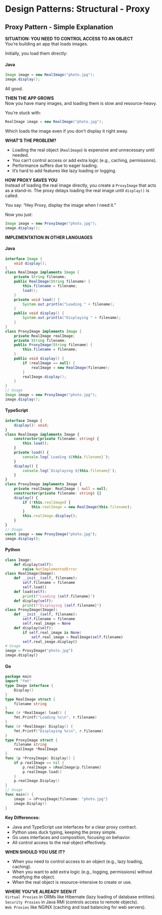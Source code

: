 # Design Patterns: Structural - Proxy

## Proxy Pattern - Simple Explanation

**SITUATION: YOU NEED TO CONTROL ACCESS TO AN OBJECT**  
You’re building an app that loads images. 

Initially, you load them directly: 

#### Java
```java
Image image = new RealImage("photo.jpg"); 
image.display();
``` 
All good.

**THEN THE APP GROWS**  
Now you have many images, and loading them is slow and resource-heavy. 

You’re stuck with: 
```java
RealImage image = new RealImage("photo.jpg");
``` 
Which loads the image even if you don’t display it right away.

**WHAT’S THE PROBLEM?**  
- Loading the real object (`RealImage`) is expensive and unnecessary until needed.  
- You can’t control access or add extra logic (e.g., caching, permissions).  
- Performance suffers due to eager loading.  
- It’s hard to add features like lazy loading or logging.

**HOW PROXY SAVES YOU**  
Instead of loading the real image directly, you create a `ProxyImage` that acts as a stand-in. The proxy delays loading the real image until `display()` is called. 

You say: “Hey Proxy, display the image when I need it.” 

Now you just: 

```java
Image image = new ProxyImage("photo.jpg"); 
image.display();
```

**IMPLEMENTATION IN OTHER LANGUAGES**

#### Java  
```java  
interface Image {  
    void display();  
}  
class RealImage implements Image {  
    private String filename;  
    public RealImage(String filename) {  
        this.filename = filename;  
        load();  
    }  
    private void load() {  
        System.out.println("Loading " + filename);  
    }  
    public void display() {  
        System.out.println("Displaying " + filename);  
    }  
}  
class ProxyImage implements Image {  
    private RealImage realImage;  
    private String filename;  
    public ProxyImage(String filename) {  
        this.filename = filename;  
    }  
    public void display() {  
        if (realImage == null) {  
            realImage = new RealImage(filename);  
        }  
        realImage.display();  
    }  
}  
// Usage  
Image image = new ProxyImage("photo.jpg");  
image.display();  
```

#### TypeScript  
```typescript  
interface Image {  
    display(): void;  
}  
class RealImage implements Image {  
    constructor(private filename: string) {  
        this.load();  
    }  
    private load() {  
        console.log(`Loading ${this.filename}`);  
    }  
    display() {  
        console.log(`Displaying ${this.filename}`);  
    }  
}  
class ProxyImage implements Image {  
    private realImage: RealImage | null = null;  
    constructor(private filename: string) {}  
    display() {  
        if (!this.realImage) {  
            this.realImage = new RealImage(this.filename);  
        }  
        this.realImage.display();  
    }  
}  
// Usage  
const image = new ProxyImage("photo.jpg");  
image.display();  
```

#### Python  
```python  
class Image:  
    def display(self):  
        raise NotImplementedError  
class RealImage(Image):  
    def __init__(self, filename):  
        self.filename = filename  
        self.load()  
    def load(self):  
        print(f"Loading {self.filename}")  
    def display(self):  
        print(f"Displaying {self.filename}")  
class ProxyImage(Image):  
    def __init__(self, filename):  
        self.filename = filename  
        self.real_image = None  
    def display(self):  
        if self.real_image is None:  
            self.real_image = RealImage(self.filename)  
        self.real_image.display()  
# Usage  
image = ProxyImage("photo.jpg")  
image.display()  
```

#### Go  
```go  
package main  
import "fmt"  
type Image interface {  
    Display()  
}  
type RealImage struct {  
    filename string  
}  
func (r *RealImage) load() {  
    fmt.Printf("Loading %s\n", r.filename)  
}  
func (r *RealImage) Display() {  
    fmt.Printf("Displaying %s\n", r.filename)  
}  
type ProxyImage struct {  
    filename string  
    realImage *RealImage  
}  
func (p *ProxyImage) Display() {  
    if p.realImage == nil {  
        p.realImage = &RealImage{p.filename}  
        p.realImage.load()  
    }  
    p.realImage.Display()  
}  
// Usage  
func main() {  
    image := &ProxyImage{filename: "photo.jpg"}  
    image.Display()  
}  
```

**Key Differences:**  
- Java and TypeScript use interfaces for a clear proxy contract.  
- Python uses duck typing, keeping the proxy simple.  
- Go uses interfaces and composition, focusing on behavior.  
- All control access to the real object effectively.

**WHEN SHOULD YOU USE IT?**  
- When you need to control access to an object (e.g., lazy loading, caching).  
- When you want to add extra logic (e.g., logging, permissions) without modifying the object.  
- When the real object is resource-intensive to create or use.

**WHERE YOU’VE ALREADY SEEN IT**  
`Virtual Proxies` in ORMs like Hibernate (lazy loading of database entities).  
`Security Proxies` in Java RMI (controls access to remote objects).  
`Web Proxies` like NGINX (caching and load balancing for web servers).
